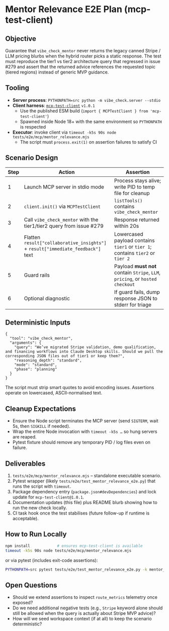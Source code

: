 # Mentor Relevance E2E Plan (mcp-test-client)

## Objective

Guarantee that `vibe_check_mentor` never returns the legacy canned Stripe / LLM pricing blurbs when
the hybrid router picks a static response. The test must reproduce the tier1 vs tier2 architecture
query that regressed in issue #279 and assert that the returned advice references the requested
topic (tiered regions) instead of generic MVP guidance.

## Tooling

- **Server process**: `PYTHONPATH=src python -m vibe_check.server --stdio`
- **Client harness**: [`mcp-test-client`](https://www.npmjs.com/package/mcp-test-client) `v1.0.1`
  - Use the published ESM build (`import { MCPTestClient } from 'mcp-test-client'`)
  - Spawned inside Node 18+ with the same environment so `PYTHONPATH` is respected
- **Executor**: invoke client via `timeout -k5s 90s node tests/e2e/mcp/mentor_relevance.mjs`
  - The script must `process.exit(1)` on assertion failures to satisfy CI

## Scenario Design

| Step | Action | Assertion |
| ---- | ------ | --------- |
| 1 | Launch MCP server in stdio mode | Process stays alive; write PID to temp file for cleanup |
| 2 | `client.init()` via `MCPTestClient` | `listTools()` contains `vibe_check_mentor` |
| 3 | Call `vibe_check_mentor` with the tier1/tier2 query from issue #279 | Response returned within 20s |
| 4 | Flatten `result["collaborative_insights"]` + `result["immediate_feedback"]` text | Lowercased payload contains `tier1` or `tier 1`; contains `tier2` or `tier 2` |
| 5 | Guard rails | Payload **must not** contain `Stripe`, `LLM`, `pricing`, or `hosted checkout` |
| 6 | Optional diagnostic | If guard fails, dump response JSON to stderr for triage |

## Deterministic Inputs

```jsonc
{
  "tool": "vibe_check_mentor",
  "arguments": {
    "query": "We’ve migrated Stripe validation, demo qualification, and financing workflows into Claude Desktop skills. Should we pull the corresponding JSON files out of tier1 or keep them?",
    "reasoning_depth": "standard",
    "mode": "standard",
    "phase": "planning"
  }
}
```

The script must strip smart quotes to avoid encoding issues. Assertions operate on lowercased,
ASCII-normalised text.

## Cleanup Expectations

- Ensure the Node script terminates the MCP server (send `SIGTERM`, wait 5s, then `SIGKILL` if needed).
- Wrap the entire Node invocation with `timeout -k5s …` so hung servers are reaped.
- Pytest fixture should remove any temporary PID / log files even on failure.

## Deliverables

1. `tests/e2e/mcp/mentor_relevance.mjs` – standalone executable scenario.
2. Pytest wrapper (likely `tests/e2e/test_mentor_relevance_e2e.py`) that runs the script with `timeout`.
3. Package dependency entry (`package.json#devDependencies`) and lock update for `mcp-test-client@1.0.1`.
4. Documentation updates (this file) plus README blurb showing how to run the new check locally.
5. CI task hook once the test stabilises (future follow-up if runtime is acceptable).

## How to Run Locally

```bash
npm install            # ensures mcp-test-client is available
timeout -k5s 90s node tests/e2e/mcp/mentor_relevance.mjs
```

or via pytest (includes exit-code assertions):

```bash
PYTHONPATH=src pytest tests/e2e/test_mentor_relevance_e2e.py -k mentor_relevance_e2e
```

## Open Questions

- Should we extend assertions to inspect `route_metrics` telemetry once exposed?
- Do we need additional negative tests (e.g., `Stripe` keyword alone should still be allowed when the query is actually about Stripe MVP advice)?
- How will we seed workspace context (if at all) to keep the scenario deterministic?
